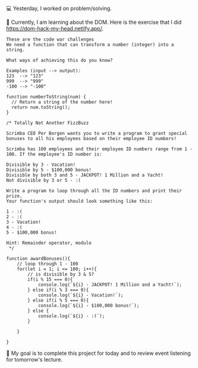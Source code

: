 💻 Yesterday, I worked on problem/solving.

📖 Currently, I am learning about the DOM. Here is the exercise that I did https://dom-hack-my-head.netlify.app/.

```
These are the code war challenges
We need a function that can transform a number (integer) into a string.

What ways of achieving this do you know?

Examples (input --> output):
123  --> "123"
999  --> "999"
-100 --> "-100"

function numberToString(num) {
  // Return a string of the number here!
  return num.toString();
}

```
```
/* Totally Not Another FizzBuzz 

Scrimba CEO Per Borgen wants you to write a program to grant special bonuses to all his employees based on their employee ID numbers! 

Scrimba has 100 employees and their employee ID numbers range from 1 - 100. If the employee's ID number is: 

Divisible by 3 - Vacation! 
Divisible by 5 - $100,000 bonus! 
Divisible by both 3 and 5 - JACKPOT! 1 Million and a Yacht!
Not divisible by 3 or 5 - :(
    
Write a program to loop through all the ID numbers and print their prize. 
Your function's output should look something like this: 

1 - :(
2 - :(
3 - Vacation! 
4 - :(
5 - $100,000 bonus!

Hint: Remainder operator, modulo 
 */

function awardBonuses(){
    // loop through 1 - 100
    for(let i = 1; i <= 100; i++){
        // is divisible by 3 & 5? 
        if(i % 15 === 0){
            console.log(`${i} - JACKPOT! 1 Million and a Yacht!`);
        } else if(i % 3 === 0){
            console.log(`${i} - Vacation!`);
        } else if(i % 5 === 0){
            console.log(`${i} - $100,000 bonus!`);
        } else {
            console.log(`${i} - :(`);
        }
        
    }

}
```
🎯 My goal is to complete this project for today and to review event listening for tomorrow's lecture.
